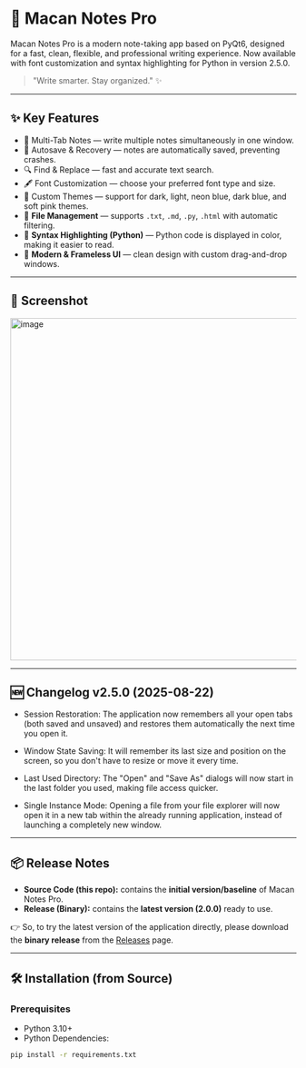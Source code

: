 # 📝 Macan Notes Pro

Macan Notes Pro is a modern note-taking app based on PyQt6, designed for a fast, clean, flexible, and professional writing experience.
Now available with font customization and syntax highlighting for Python in version 2.5.0.

> "Write smarter. Stay organized." ✨

---

## ✨ Key Features
- 📑 Multi-Tab Notes — write multiple notes simultaneously in one window.
- 💾 Autosave & Recovery — notes are automatically saved, preventing crashes.
- 🔍 Find & Replace — fast and accurate text search.
- 🖋️ Font Customization — choose your preferred font type and size.
- 🎨 Custom Themes — support for dark, light, neon blue, dark blue, and soft pink themes.
- 📂 **File Management** — supports `.txt`, `.md`, `.py`, `.html` with automatic filtering.
- 🧩 **Syntax Highlighting (Python)** — Python code is displayed in color, making it easier to read.
- 🧹 **Modern & Frameless UI** — clean design with custom drag-and-drop windows.

---

## 📸 Screenshot
<img width="797" height="603" alt="image" src="https://github.com/user-attachments/assets/d67d08af-6dba-446a-a61e-3f23f2a8f0fd" />


---

## 🆕 Changelog v2.5.0 (2025-08-22)
* Session Restoration: The application now remembers all your open tabs (both saved and unsaved) and restores them automatically the next time you open it.

* Window State Saving: It will remember its last size and position on the screen, so you don't have to resize or move it every time.

* Last Used Directory: The "Open" and "Save As" dialogs will now start in the last folder you used, making file access quicker.

* Single Instance Mode: Opening a file from your file explorer will now open it in a new tab within the already running application, instead of launching a completely new window.

---

## 📦 Release Notes
- **Source Code (this repo):** contains the **initial version/baseline** of Macan Notes Pro.
- **Release (Binary):** contains the **latest version (2.0.0)** ready to use.

👉 So, to try the latest version of the application directly, please download the **binary release** from the [Releases](../../releases) page.

---

## 🛠️ Installation (from Source)
### Prerequisites
- Python 3.10+
- Python Dependencies:
```bash
pip install -r requirements.txt
